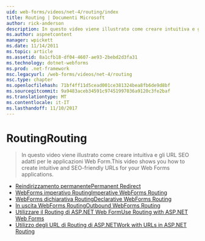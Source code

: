 ```yaml
---
uid: web-forms/videos/net-4/routing/index
title: Routing | Documenti Microsoft
author: rick-anderson
description: In questo video viene illustrato come creare intuitiva e gli URL SEO adatti per le applicazioni Web Form.
ms.author: aspnetcontent
manager: wpickett
ms.date: 11/14/2011
ms.topic: article
ms.assetid: 8a1cfb18-df04-4607-ae93-2bebd2d3fa31
ms.technology: dotnet-webforms
ms.prod: .net-framework
msc.legacyurl: /web-forms/videos/net-4/routing
msc.type: chapter
ms.openlocfilehash: 71bf4ff11d5cead001ce381324bea8fb6de9d8bf
ms.sourcegitcommit: 9a9483aceb34591c97451997036a9120c3fe2baf
ms.translationtype: MT
ms.contentlocale: it-IT
ms.lasthandoff: 11/10/2017
---
```

<a name="routing"></a><span data-ttu-id="590ea-103">Routing</span><span class="sxs-lookup"><span data-stu-id="590ea-103">Routing</span></span>
====================
> <span data-ttu-id="590ea-104">In questo video viene illustrato come creare intuitiva e gli URL SEO adatti per le applicazioni Web Form.</span><span class="sxs-lookup"><span data-stu-id="590ea-104">This video shows you how to create intuitive and SEO-friendly URLs for your Web Forms applications.</span></span>


- [<span data-ttu-id="590ea-105">Reindirizzamento permanente</span><span class="sxs-lookup"><span data-stu-id="590ea-105">Permanent Redirect</span></span>](aspnet-4-quick-hit-permanent-redirect.md)
- [<span data-ttu-id="590ea-106">WebForms imperativo Routing</span><span class="sxs-lookup"><span data-stu-id="590ea-106">Imperative WebForms Routing</span></span>](aspnet-4-quick-hit-imperative-webforms-routing.md)
- [<span data-ttu-id="590ea-107">WebForms dichiarativa Routing</span><span class="sxs-lookup"><span data-stu-id="590ea-107">Declarative WebForms Routing</span></span>](aspnet-4-quick-hit-declarative-webforms-routing.md)
- [<span data-ttu-id="590ea-108">In uscita WebForms Routing</span><span class="sxs-lookup"><span data-stu-id="590ea-108">Outbound WebForms Routing</span></span>](aspnet-4-quick-hit-outbound-webforms-routing.md)
- [<span data-ttu-id="590ea-109">Utilizzare il Routing di ASP.NET Web Form</span><span class="sxs-lookup"><span data-stu-id="590ea-109">Use Routing with ASP.NET Web Forms</span></span>](how-do-i-use-routing-with-aspnet-web-forms.md)
- [<span data-ttu-id="590ea-110">Utilizzo degli URL di Routing di ASP.NET</span><span class="sxs-lookup"><span data-stu-id="590ea-110">Work with URLs in ASP.NET Routing</span></span>](how-do-i-work-with-urls-in-aspnet-routing.md)
